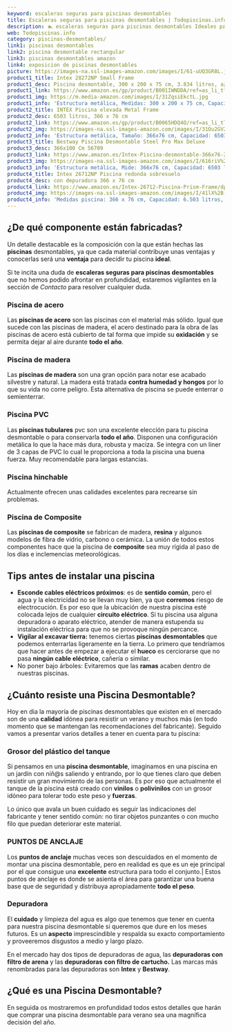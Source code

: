 ```yaml
---
keyword: escaleras seguras para piscinas desmontables
title: Escaleras seguras para piscinas desmontables | Todopiscinas.info
description: 🏊 escaleras seguras para piscinas desmontables Ideales para este verano 2021. Aquí puedes comprar escaleras seguras para piscinas desmontables y comparar con otras similares. No dejes escapar escaleras seguras para piscinas desmontables a un precio realmente tentador.
web: Todopiscinas.info
category: piscinas-desmontables/
link1: piscinas desmontables
link2: piscina desmontable rectangular
link3: piscinas desmontables amazon
link4: exposicion de piscinas desmontables
picture: https://images-na.ssl-images-amazon.com/images/I/61-uUQ3GR8L.jpg
product1_title: Intex 28272NP Small Frame
product1_desc: Piscina desmontable, 300 x 200 x 75 cm, 3.834 litros, azul
product1_link: https://www.amazon.es/gp/product/B001IWNDDA/ref=as_li_tl?ie=UTF8&camp=3638&creative=24630&creativeASIN=B001IWNDDA&linkCode=as2&tag=todopiscinas0e-21&linkId=25b9d647487c889cb6ef56ed63f50ca1
product1_img: https://m.media-amazon.com/images/I/31ZqsiEkctL.jpg
product1_info: 'Estructura metálica, Medidas: 300 x 200 x 75 cm, Capacidad: 3.834 litros, Para 6 personas (+ 6 años), Fácil montaje, Forma rectangular'
product2_title: INTEX Piscina elevada Metal Frame
product2_desc: 6503 litros, 366 x 76 cm
product2_link: https://www.amazon.es/gp/product/B0065HDQ4O/ref=as_li_tl?ie=UTF8&camp=3638&creative=24630&creativeASIN=B0065HDQ4O&linkCode=as2&tag=todopiscinas0e-21&linkId=ed2430e3ba564d3527ee103df33ed7b3
product2_img: https://images-na.ssl-images-amazon.com/images/I/31Ou2GV2SAL.jpg
product2_info: 'Estructura metálica, Tamaño: 366x76 cm, Capacidad: 6503 litros, Forma circular, De 4 a 7 personas (+6 años)'
product3_title: Bestway Piscina Desmontable Steel Pro Max Deluxe
product3_desc: 366x100 Cm 56709
product3_link: https://www.amazon.es/Intex-Piscina-desmontable-366x76-28210NP/dp/B0065HDQ4O?__mk_es_ES=%C3%85M%C3%85%C5%BD%C3%95%C3%91&crid=25UQGV9HG2INI&dchild=1&keywords=piscinas+desmontables&qid=1615854176&sprefix=piscinas+dem%2Caps%2C201&sr=8-5&linkCode=ll1&tag=todopiscinas0e-21&linkId=34f200977c6cbaab1f3f4d9ac0e64755&language=es_ES&ref_=as_li_ss_tl
product3_img: https://images-na.ssl-images-amazon.com/images/I/616riV%2BiY3L.jpg
product3_info: 'Estructura metálica, Mide: 366x76 cm, Capacidad: 6503 litros, De 4 a 7 personas mayores de 6 años, Forma circular, Tecnología Super-Tough'
product4_title: Intex 26712NP Piscina redonda sobresuelo
product4_desc: con depuradora 366 x 76 cm
product4_link: https://www.amazon.es/Intex-26712-Piscina-Prism-Frame/dp/B07FB823GL?__mk_es_ES=%C3%85M%C3%85%C5%BD%C3%95%C3%91&dchild=1&keywords=piscinas+desmontables+con+depuradora&qid=1615936418&sr=8-5&linkCode=ll1&tag=todopiscinas0e-21&linkId=d98699de7830cd471766fa1daa36de34&language=es_ES&ref_=as_li_ss_tl
product4_img: https://images-na.ssl-images-amazon.com/images/I/41lX%2B-YpibL.jpg
product4_info: 'Medidas piscina: 366 x 76 cm, Capacidad: 6.503 litros, Incluye depuradora de cartucha A, Lona resistente triple capa'
---
```




## ¿De qué componente están fabricadas?

Un detalle destacable es la composición con la que están hechas las **piscinas** desmontables, ya que cada material contribuye unas ventajas y conocerlas  será una **ventaja** para decidir tu piscina **ideal**.

Si te incita una duda de **escaleras seguras para piscinas desmontables** que no hemos podido afrontar en profundidad, estaremos vigilantes en la sección de _Contacto_ para resolver cualquier duda.


### Piscina de acero

Las **piscinas de acero** son las piscinas con el material más sólido. Igual que sucede con las piscinas de madera, el acero destinado para la obra de las piscinas de acero está cubierto de tal forma que impide su **oxidación** y se permita dejar al aire durante **todo el año**.


### Piscina de madera

Las **piscinas de madera** son una gran opción para notar ese acabado silvestre y natural. La madera está tratada **contra humedad y hongos** por lo que su vida no corre peligro. Esta alternativa de piscina se puede enterrar o semienterrar.


### Piscina  PVC

Las **piscinas tubulares** pvc son una excelente elección para tu piscina desmontable o para conservarla **todo el año**. Disponen una configuración metálica lo que la hace más dura, robusta y maciza. Se integra con un liner de 3 capas de PVC lo cual le proporciona a toda la piscina una buena fuerza. Muy recomendable para largas estancias.


### Piscina hinchable

 Actualmente ofrecen unas calidades excelentes para recrearse sin problemas.


### Piscina de Composite

Las **piscinas de composite** se fabrican de madera, **resina** y algunos modelos de fibra de vidrio, carbono o cerámica. La unión de todos estos componentes hace que la piscina de **composite** sea muy rígida al paso de los días e inclemencias meteorológicas.

<external-banner></external-banner>


<stats-list :link1=link1 :link2=link2 :link3=link3 :link4=link4 :category=category></stats-list>

<brand-panel :title=product1_title :desc=product1_desc :img=product1_img :link=product1_link></brand-panel>


## Tips antes de instalar una piscina



*   **Esconde cables eléctricos próximos**: es de **sentido común**, pero el agua y la electricidad no se llevan muy bien, ya que **corremos** riesgo de electrocución. Es por eso que la ubicación de nuestra piscina esté colocada lejos de cualquier **circuito eléctrico**. Si tu piscina usa alguna depuradora o aparato eléctrico, atender de manera estupenda su instalación eléctrica para que no se provoque ningún percance.
*   **Vigilar al excavar tierra:** tenemos ciertas **piscinas desmontables** que podemos enterrarlas ligeramente en la tierra. Lo primero  que tendríamos que hacer antes de empezar a ejecutar el **hueco** es cerciorarse que no pasa **ningún cable eléctrico**, cañería o similar.
*   No poner bajo árboles: Evitaremos que las **ramas** acaben dentro de nuestras piscinas.


## ¿Cuánto resiste una Piscina Desmontable?

Hoy en dia la mayoría de piscinas desmontables que existen en el mercado son de una **calidad** idónea para resistir un verano y muchos más (en todo momento que se mantengan las recomendaciones del fabricante). Seguido vamos a presentar varios detalles a tener en cuenta para tu piscina:


### Grosor del plástico del tanque

Si pensamos en una **piscina desmontable**, imaginamos en una piscina en un jardín con niñ@s saliendo y entrando, por lo que tienes claro que deben resistir un gran movimiento de las personas. Es por eso que actualmente el tanque de la piscina está creado con **vinilos** o **polivinilos** con un grosor idóneo para tolerar todo este peso y **fuerzas**.

Lo único que avala un	 buen cuidado es seguir las indicaciones del fabricante y tener sentido común: no tirar objetos punzantes o con mucho filo que puedan deteriorar este material.


### PUNTOS DE ANCLAJE

Los **puntos de anclaje** muchas veces son descuidados en el momento de montar una piscina desmontable, pero en realidad es que es un eje principal por el que consigue una **excelente** estructura para todo el conjunto.| Estos puntos de anclaje es donde se asienta el área para garantizar una buena base que de seguridad y distribuya apropiadamente **todo el peso**.


### Depuradora

El **cuidado** y limpieza del agua es algo que tenemos que tener en cuenta para nuestra piscina desmontable si queremos que dure en los meses futuros. Es un **aspecto** imprescindible y respalda su exacto comportamiento y proveeremos disgustos a medio y largo plazo.

En el mercado hay dos tipos de depuradoras de agua, las **depuradoras con filtro de arena** y  las **depuradoras** **con filtro de cartucho.** Las marcas más renombradas para las depuradoras son **Intex** y **Bestway**.
## ¿Qué es una Piscina Desmontable?



En seguida os mostraremos en profundidad todos estos detalles que harán que comprar una piscina desmontable para verano sea una magnífica decisión del año.